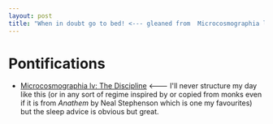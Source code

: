 ```yaml
---
layout: post
title: "When in doubt go to bed! <--- gleaned from  Microcosmographia lv: The Discipline "
---
```


# Pontifications

* [Microcosmographia lv: The Discipline](https://buttondown.email/fet/archive/620702a8-f8de-4ca4-99d1-75d398a3c3d5) <--- I'll never structure my day like this (or in any sort of regime inspired by or copied from monks even if it is from  *Anathem* by Neal Stephenson which is one my favourites) but the sleep advice is obvious but great.
